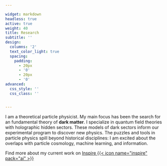```yaml
---

widget: markdown
headless: true
active: true
weight: 40
title: Research
subtitle: ''
design:
  columns: '2'
  text_color_light: true
  spacing:
    padding:
      - 20px
      - '0'
      - 20px
      - '0'
advanced:
  css_style: ''
  css_class: ''


---
```

I am a theoretical particle physicist. My main focus has been the search for an fundamental theory of **dark matter**. I specialize in quantum field theories with holographic hidden sectors. These models of dark sectors inform our experimental program to discover new physics. The puzzles and tools in particle physics spill beyond historical disciplines: I am excited about the overlaps with particle cosmology, machine learning, and information.

<!-- > <i class="ai ai-inspire ai-2x"></i> Find more about my current work on [Inspire](https://inspirehep.net/literature?sort=mostrecent&size=25&page=1&q=tanedo) -->

<!-- {{< icon name="ai ai-inspire ai-2x" pack="ai" >}}  -->
Find more about my current work on [Inspire {{< icon name="inspire" pack="ai" >}}](https://inspirehep.net/literature?sort=mostrecent&size=25&page=1&q=tanedo)
